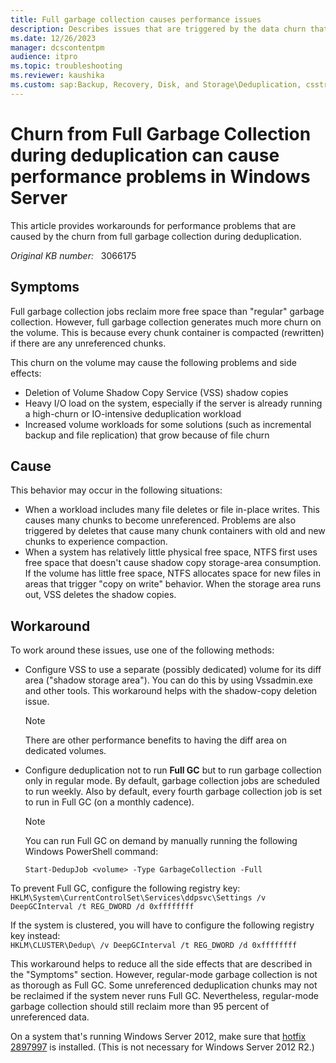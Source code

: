 ```yaml
---
title: Full garbage collection causes performance issues
description: Describes issues that are triggered by the data churn that is associated with full garbage collection jobs in Windows Server. Provides workarounds.
ms.date: 12/26/2023
manager: dcscontentpm
audience: itpro
ms.topic: troubleshooting
ms.reviewer: kaushika
ms.custom: sap:Backup, Recovery, Disk, and Storage\Deduplication, csstroubleshoot
---
```

# Churn from Full Garbage Collection during deduplication can cause performance problems in Windows Server

This article provides workarounds for performance problems that are caused by the churn from full garbage collection during deduplication.

_Original KB number:_ &nbsp; 3066175

## Symptoms

Full garbage collection jobs reclaim more free space than "regular" garbage collection. However, full garbage collection generates much more churn on the volume. This is because every chunk container is compacted (rewritten) if there are any unreferenced chunks.

This churn on the volume may cause the following problems and side effects:

- Deletion of Volume Shadow Copy Service (VSS) shadow copies
- Heavy I/O load on the system, especially if the server is already running a high-churn or IO-intensive deduplication workload
- Increased volume workloads for some solutions (such as incremental backup and file replication) that grow because of file churn

## Cause

This behavior may occur in the following situations:

- When a workload includes many file deletes or file in-place writes. This causes many chunks to become unreferenced. Problems are also triggered by deletes that cause many chunk containers with old and new chunks to experience compaction.
- When a system has relatively little physical free space, NTFS first uses free space that doesn't cause shadow copy storage-area consumption. If the volume has little free space, NTFS allocates space for new files in areas that trigger "copy on write" behavior. When the storage area runs out, VSS deletes the shadow copies.

## Workaround

To work around these issues, use one of the following methods:

- Configure VSS to use a separate (possibly dedicated) volume for its diff area ("shadow storage area"). You can do this by using Vssadmin.exe and other tools. This workaround helps with the shadow-copy deletion issue.

    > [!NOTE]
    > There are other performance benefits to having the diff area on dedicated volumes.  

- Configure deduplication not to run **Full GC**  but to run garbage collection only in regular mode. By default, garbage collection jobs are scheduled to run weekly. Also by default, every fourth garbage collection job is set to run in Full GC (on a monthly cadence).

    > [!NOTE]
    > You can run Full GC on demand by manually running the following Windows PowerShell command:  
    >
    > `Start-DedupJob <volume> -Type GarbageCollection -Full`  

To prevent Full GC, configure the following registry key:  
 `HKLM\System\CurrentControlSet\Services\ddpsvc\Settings /v DeepGCInterval /t REG_DWORD /d 0xffffffff`  

If the system is clustered, you will have to configure the following registry key instead:  
 `HKLM\CLUSTER\Dedup\ /v DeepGCInterval /t REG_DWORD /d 0xffffffff`  

This workaround helps to reduce all the side effects that are described in the "Symptoms" section. However, regular-mode garbage collection is not as thorough as Full GC. Some unreferenced deduplication chunks may not be reclaimed if the system never runs Full GC. Nevertheless, regular-mode garbage collection should still reclaim more than 95 percent of unreferenced data.

On a system that's running Windows Server 2012, make sure that [hotfix 2897997](https://support.microsoft.com/help/2897997) is installed. (This is not necessary for Windows Server 2012 R2.)
